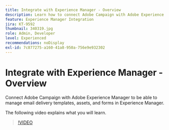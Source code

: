 ```yaml
---
title: Integrate with Experience Manager - Overview
description: Learn how to connect Adobe Campaign with Adobe Experience Manager to allow you to manage email delivery templates, assets, and forms in Experience Manager.
feature: Experience Manager Integration
jira: KT-9592
thumbnail: 340319.jpg
role: Admin, Developer
level: Experienced
recommendations: noDisplay
exl-id: 7c877275-a160-41a8-950a-756e9e932302
---
```

# Integrate with Experience Manager - Overview

Connect Adobe Campaign with Adobe Experience Manager to be able to manage email delivery templates, assets, and forms in Experience Manager.

The following video explains what you will learn.

>[!VIDEO](https://video.tv.adobe.com/v/340319?quality=12&learn=on)
